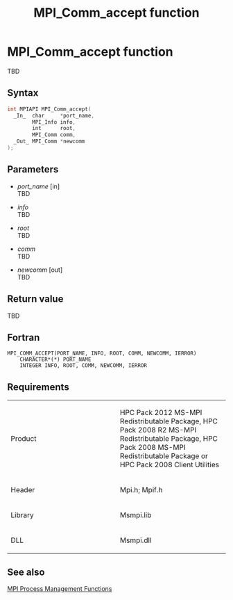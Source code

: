 ﻿---
title: MPI_Comm_accept function
TOCTitle: MPI_Comm_accept function
ms:assetid: 12ede4b0-e249-4e21-a469-b72bef0f3c55
ms:mtpsurl: https://msdn.microsoft.com/en-us/library/Dn473256(v=VS.85)
ms:contentKeyID: 59360802
ms.date: 03/28/2018
mtps_version: v=VS.85
f1_keywords:
- MPI_COMM_ACCEPT
- mpif/MPI_Comm_accept
- mpi/MPI_COMM_ACCEPT
dev_langs:
- C++
- C
---

# MPI\_Comm\_accept function

TBD

## Syntax

``` c++
int MPIAPI MPI_Comm_accept(
  _In_  char     *port_name,
        MPI_Info info,
        int      root,
        MPI_Comm comm,
  _Out_ MPI_Comm *newcomm
);
```

## Parameters

  - *port\_name* \[in\]  
    TBD

  - *info*  
    TBD

  - *root*  
    TBD

  - *comm*  
    TBD

  - *newcomm* \[out\]  
    TBD

## Return value

TBD

## Fortran

    MPI_COMM_ACCEPT(PORT_NAME, INFO, ROOT, COMM, NEWCOMM, IERROR)
        CHARACTER*(*) PORT_NAME
        INTEGER INFO, ROOT, COMM, NEWCOMM, IERROR

## Requirements

<table>
<colgroup>
<col style="width: 50%" />
<col style="width: 50%" />
</colgroup>
<tbody>
<tr class="odd">
<td><p>Product</p></td>
<td><p>HPC Pack 2012 MS-MPI Redistributable Package, HPC Pack 2008 R2 MS-MPI Redistributable Package, HPC Pack 2008 MS-MPI Redistributable Package or HPC Pack 2008 Client Utilities</p></td>
</tr>
<tr class="even">
<td><p>Header</p></td>
<td>Mpi.h;
Mpif.h</td>
</tr>
<tr class="odd">
<td><p>Library</p></td>
<td>Msmpi.lib</td>
</tr>
<tr class="even">
<td><p>DLL</p></td>
<td>Msmpi.dll</td>
</tr>
</tbody>
</table>


## See also

[MPI Process Management Functions](mpi-process-management-functions.md)

